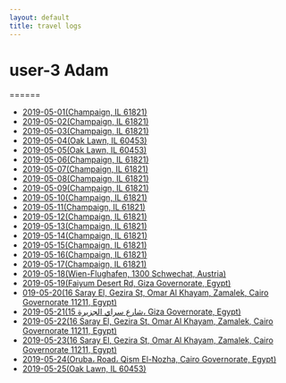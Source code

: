 ```yaml
---
layout: default
title: travel logs
---
```

<script type="text/javascript" src="https://code.jquery.com/jquery-3.4.0.min.js"></script>
<script src="https://apis.google.com/js/platform.js" async defer></script>
<script src="./helper.js"></script>

<!-- <meta name="google-signin-client_id" content="1060905353346-b38npddv13apf43pfdoin6cbht953j20.apps.googleusercontent.com">
<div class="g-signin2" data-onsuccess="onSignIn"></div> -->
# user-3 Adam
======
- [2019-05-01(Champaign, IL 61821)](maps/user-3/user-3_2019-05-01.html)
- [2019-05-02(Champaign, IL 61821)](maps/user-3/user-3_2019-05-02.html)
- [2019-05-03(Champaign, IL 61821)](maps/user-3/user-3_2019-05-03.html)
- [2019-05-04(Oak Lawn, IL 60453)](maps/user-3/user-3_2019-05-04.html)
- [2019-05-05(Oak Lawn, IL 60453)](maps/user-3/user-3_2019-05-05.html)
- [2019-05-06(Champaign, IL 61821)](maps/user-3/user-3_2019-05-06.html)
- [2019-05-07(Champaign, IL 61821)](maps/user-3/user-3_2019-05-07.html)
- [2019-05-08(Champaign, IL 61821)](maps/user-3/user-3_2019-05-08.html)
- [2019-05-09(Champaign, IL 61821)](maps/user-3/user-3_2019-05-09.html)
- [2019-05-10(Champaign, IL 61821)](maps/user-3/user-3_2019-05-10.html)
- [2019-05-11(Champaign, IL 61821)](maps/user-3/user-3_2019-05-11.html)
- [2019-05-12(Champaign, IL 61821)](maps/user-3/user-3_2019-05-12.html)
- [2019-05-13(Champaign, IL 61821)](maps/user-3/user-3_2019-05-13.html)
- [2019-05-14(Champaign, IL 61821)](maps/user-3/user-3_2019-05-14.html)
- [2019-05-15(Champaign, IL 61821)](maps/user-3/user-3_2019-05-15.html)
- [2019-05-16(Champaign, IL 61821)](maps/user-3/user-3_2019-05-16.html)
- [2019-05-17(Champaign, IL 61821)](maps/user-3/user-3_2019-05-17.html)
- [2019-05-18(Wien-Flughafen, 1300 Schwechat, Austria)](maps/user-3/user-3_2019-05-18.html)
- [2019-05-19(Faiyum Desert Rd, Giza Governorate, Egypt)](maps/user-3/user-3_2019-05-19.html)
- [019-05-20(16 Saray El, Gezira St, Omar Al Khayam, Zamalek, Cairo Governorate 11211, Egypt)](maps/user-3/user-3_2019-05-20.html)
- [2019-05-21(15 شارع سراي الجزيرة، Giza Governorate, Egypt)](maps/user-3/user-3_2019-05-21.html)
- [2019-05-22(16 Saray El, Gezira St, Omar Al Khayam, Zamalek, Cairo Governorate 11211, Egypt)](maps/user-3/user-3_2019-05-22.html)
- [2019-05-23(16 Saray El, Gezira St, Omar Al Khayam, Zamalek, Cairo Governorate 11211, Egypt)](maps/user-3/user-3_2019-05-23.html)
- [2019-05-24(Oruba، Road، Qism El-Nozha, Cairo Governorate, Egypt)](maps/user-3/user-3_2019-05-24.html)
- [2019-05-25(Oak Lawn, IL 60453)](maps/user-3/user-3_2019-05-25.html)
<!--
# user-2 Andrew
======
![bar_chart](R_Graphs/user-2/user-2_bar_chart.png)
![table](R_Graphs/user-2/user-2_table.png)

<div class="link"><a href="maps/user-2/user-2_2019-06-17.html">2019-06-17 (1205 W Clark St, Urbana, IL 61801)</a>
    <button value="div_2_0" onclick="toggle(this.value)">2019-06-17 (1205 W Clark St, Urbana, IL 61801)</button>
    <div id="div_2_0" style="display:none">
    <iframe src="maps/user-2/user-2_2019-06-17.html" height="700" width="700"></iframe>
    <img src="actual_maps/user-2/actual_6:17:19.png" height="700" width="700">
    </div>
</div>
<div class="link"><a href="maps/user-2/user-2_2019-06-18.html">2019-06-18 (Urbana, IL 61801)</a>
    <button value="div_2_1" onclick="toggle(this.value)">2019-06-18 (Urbana, IL 61801)</button>
    <div id="div_2_1" style="display:none">
    <iframe src="maps/user-2/user-2_2019-06-18.html" height="700" width="700"></iframe>
    <img src="actual_maps/user-2/actual_6:18:19.png" height="700" width="700">
    </div>
</div>
<div class="link"><a href="maps/user-2/user-2_2019-06-19.html">2019-06-19 (Urbana, IL 61801)</a>
    <button value="div_2_2" onclick="toggle(this.value)">2019-06-19 (Urbana, IL 61801)</button>
    <div id="div_2_2" style="display:none">
    <iframe src="maps/user-2/user-2_2019-06-19.html" height="700" width="700"></iframe>
    <img src="actual_maps/user-2/actual_6:19:19.png" height="700" width="700">
    </div>
</div>
<div class="link"><a href="maps/user-2/user-2_2019-06-20.html">2019-06-20 (Urbana, IL 61801)</a>
    <button value="div_2_3" onclick="toggle(this.value)">2019-06-20 (Urbana, IL 61801)</button>
    <div id="div_2_3" style="display:none">
    <iframe src="maps/user-2/user-2_2019-06-20.html" height="700" width="700"></iframe>
    <img src="actual_maps/user-2/actual_6:20:19.png" height="700" width="700">
    </div>
</div>
<div class="link"><a href="maps/user-2/user-2_2019-06-21.html">2019-06-21 (Urbana, IL 61801)</a>
    <button value="div_2_4" onclick="toggle(this.value)">2019-06-21 (Urbana, IL 61801)</button>
    <div id="div_2_4" style="display:none">
    <iframe src="maps/user-2/user-2_2019-06-21.html" height="700" width="700"></iframe>
    <img src="actual_maps/user-2/actual_6:21:19.png" height="700" width="700">
    </div>
</div>

# user-1
======
![bar_chart](R_Graphs/user-1/user-1_bar_chart.png)
![table](R_Graphs/user-1/user-1_table.png)

<div class="link"><a href="maps/user-1/user-1_2019-06-10.html">2019-06-10</a>
    <button value="div_1_0" onclick="toggle(this.value)">2019-06-10</button>
    <div id="div_1_0" style="display:none">
    <iframe src="maps/user-1/user-1_2019-06-10.html" height="700" width="700"></iframe>
    ![actual](actual_maps/user-1/actual_6:10:19.png =700x700)
    </div>
</div> -->
